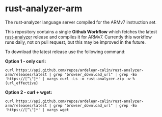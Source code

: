 # rust-analyzer-arm
The rust-analyzer language server compiled for the ARMv7 instruction set.

This repository contains a single **Github Workflow** which fetches the latest [rust-analyzer](https://github.com/rust-analyzer/rust-analyzer) release and compiles it for ARMv7.
Currently this workflow runs daily, not on pull request, but this may be improved in the future.

To download the latest release use the following command:

**Option 1 - only curl:**

`curl https://api.github.com/repos/ardelean-calin/rust-analyzer-arm/releases/latest | grep "browser_download_url" | grep -Eo 'https://[^\"]*' | xargs curl -Ls -o rust-analyzer.zip -w %{url_effective}`

**Option 2 - curl + wget:**

`curl https://api.github.com/repos/ardelean-calin/rust-analyzer-arm/releases/latest | grep "browser_download_url" | grep -Eo 'https://[^\"]*' | xargs wget`
